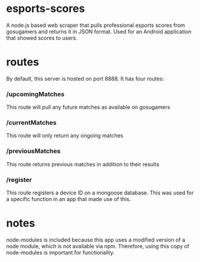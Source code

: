 # esports-scores
A node.js based web scraper that pulls professional esports scores from gosugamers and returns it in JSON format. Used for an Android application that showed scores to users.

# routes
By default, this server is hosted on port 8888. It has four routes:
### /upcomingMatches
This route will pull any future matches as available on gosugamers
### /currentMatches
This route will only return any ongoing matches
### /previousMatches
This route returns previous matches in addition to their results
### /register
This route registers a device ID on a mongoose database. This was used for a specific function in an app that made use of this.

# notes
node-modules is included because this app uses a modified version of a node module, which is not available via npm. Therefore, using this copy of node-modules is important for functionality.
